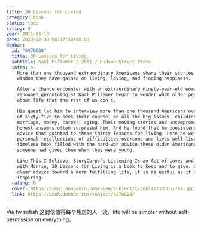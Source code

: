 ```yaml
---
title: 30 Lessons for Living
category: book
status: todo
rating: 0
year: 2011-11-10
date: 2023-12-30 06:17:50+08:00
douban:
  id: "6878628"
  title: 30 Lessons for Living
  subtitle: Karl Pillemer / 2011 / Hudson Street Press
  intro: >-
    More than one thousand extraordinary Americans share their stories and the
    wisdom they have gained on living, loving, and finding happiness.

    After a chance encounter with an extraordinary ninety-year-old woman,
    renowned gerontologist Karl Pillemer began to wonder what older people know
    about life that the rest of us don't.

    His quest led him to interview more than one thousand Americans over the age
    of sixty-five to seek their counsel on all the big issues- children,
    marriage, money, career, aging. Their moving stories and uncompromisingly
    honest answers often surprised him. And he found that he consistently heard
    advice that pointed to these thirty lessons for living. Here he weaves their
    personal recollections of difficulties overcome and lives well lived into a
    timeless book filled with the hard-won advice these older Americans wish
    someone had given them when they were young.

    Like This I Believe, StoryCorps's Listening Is an Act of Love, and Tuesdays
    with Morrie, 30 Lessons for Living is a book to keep and to give. Offering
    clear advice toward a more fulfilling life, it is as useful as it is
    inspiring.
  rating: 0
  cover: https://img3.doubanio.com/view/subject/l/public/s33651767.jpg
  link: https://book.douban.com/subject/6878628/
---
```


Via tw sofish 这封信值得每个焦虑的人一读，life will be simpler without self-permission on everything。

